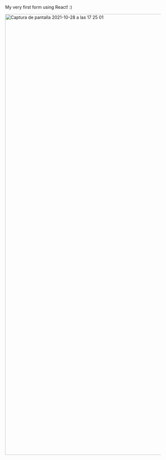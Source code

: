 My very first form using React! :) 

<img width="1426" alt="Captura de pantalla 2021-10-28 a las 17 25 01" src="https://user-images.githubusercontent.com/43842142/139287331-07d6e7d8-a9d7-44e0-b544-477894b46c90.png">
